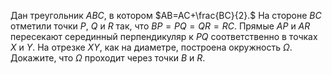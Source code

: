 Дан треугольник $ABC,$ в котором $AB=AC+\frac{BC}{2}.$ На стороне $BC$ отметили точки $P,$ $Q$ и $R$ так, что $BP = PQ = QR = RC.$ Прямые $AP$ и $AR$ пересекают серединный перпендикуляр к $PQ$ соответственно в точках $X$ и $Y$. На отрезке $XY,$ как на диаметре, построена окружность $\Omega$. Докажите, что $\Omega$ проходит через точки $B$ и $R.$